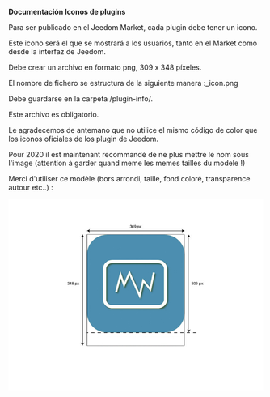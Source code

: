 **Documentación Iconos de plugins**

Para ser publicado en el Jeedom Market, cada plugin debe tener un icono.

Este icono será el que se mostrará a los usuarios, tanto en el Market como desde la interfaz de Jeedom.

Debe crear un archivo en formato png, 309 x 348 píxeles.

El nombre de fichero se estructura de la siguiente manera :<plugin-id>_icon.png

Debe guardarse en la carpeta /plugin-info/.

Este archivo es obligatorio.

Le agradecemos de antemano que no utilice el mismo código de color que los iconos oficiales de los plugin de Jeedom.

Pour 2020 il est maintenant recommandé de ne plus mettre le nom sous l'image (attention à garder quand meme les memes tailles du modele !)

Merci d'utiliser ce modèle (bors arrondi, taille, fond coloré, transparence autour etc..) :

![modele-icone](../images/plugin-Jeedom-px.jpg)
